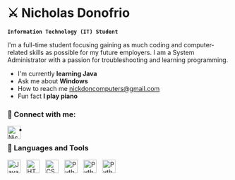 # ⚔️ Nicholas Donofrio


**`Information Technology (IT) Student`**

I'm a full-time student focusing gaining as much coding and computer-related skills as possible for my future employers. I am a System Administrator with a passion for troubleshooting and learning programming.
<ul>
    <li> I'm currently <b>learning Java</b>
    <li> Ask me about <b>Windows</b>
    <li> How to reach me <a href="URL">nickdoncomputers@gmail.com</a>
    <li> Fun fact <b> I play piano </b>

</ul>

### 🤳 Connect with me: 
<a href="https://www.linkedin.com/in/nicholas-donofrio-000119200?lipi=urn%3Ali%3Apage%3Ad_flagship3_profile_view_base_contact_details%3BuZgIryNsRl%2BLrtRp4krS9A%3D%3D">
  <img align="left" alt="Nicholas" width="30px" style="padding-right:10px;" src="https://upload.wikimedia.org/wikipedia/commons/thumb/8/81/LinkedIn_icon.svg/72px-LinkedIn_icon.svg.png?20210220164014" />
</a>


-


### 🧰 Languages and Tools
<img align="left" alt="JavaScript" width="30px" style="padding-right:10px;" src="https://cdn.jsdelivr.net/gh/devicons/devicon/icons/javascript/javascript-plain.svg" />
<img align="left" alt="HTML" width="30px" style="padding-right:10px;" src="https://cdn.jsdelivr.net/gh/devicons/devicon/icons/html5/html5-plain.svg" />
<img align="left" alt="CSS" width="30px" style="padding-right:10px;" src="https://cdn.jsdelivr.net/gh/devicons/devicon/icons/css3/css3-plain.svg" />
<img align="left" alt="Python" width="30px" style="padding-right:10px;" src="https://cdn.jsdelivr.net/gh/devicons/devicon/icons/python/python-plain.svg" />
<img align="left" alt="Python" width="30px" style="padding-right:10px;" src="https://cdn.jsdelivr.net/gh/devicons/devicon/icons/c/c-original.svg" />
<img align="left" alt="Python" width="30px" style="padding-right:10px;" src="https://cdn.jsdelivr.net/gh/devicons/devicon/icons/mysql/mysql-original.svg" />
<br />

#
